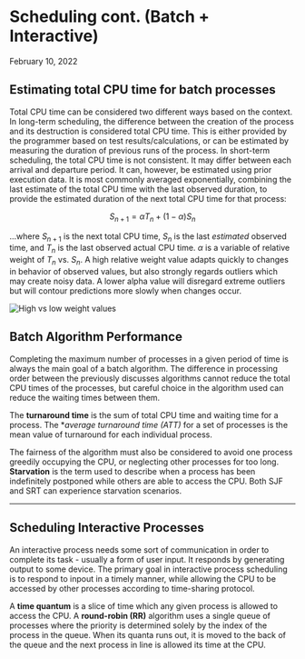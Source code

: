 # Scheduling cont. (Batch + Interactive)
February 10, 2022

## Estimating total CPU time for batch processes
Total CPU time can be considered two different ways based on the context. In long-term scheduling, the difference between the creation of the process and its destruction is considered total CPU time. This is either provided by the programmer based on test results/calculations, or can be estimated by measuring the duration of previous runs of the process. In short-term scheduling, the total CPU time is not consistent. It may differ between each arrival and departure period. It can, however, be estimated using prior execution data. It is most commonly averaged exponentially, combining the last estimate of the total CPU time with the last observed duration, to provide the estimated duration of the next total CPU time for that process:

$$
S_{n+1} = \alpha T_n + (1- \alpha )S_n
$$

...where $S_{n+1}$ is the next total CPU time, $S_n$ is the last *estimated* observed time, and $T_n$ is the last observed actual CPU time. $\alpha$ is a variable of relative weight of $T_n$ vs. $S_n$. A high relative weight value adapts quickly to changes in behavior of observed values, but also strongly regards outliers which may create noisy data. A lower alpha value will disregard extreme outliers but will contour predictions more slowly when changes occur.

![High vs low weight values](../images/CPU-time-graph.png)

## Batch Algorithm Performance
Completing the maximum number of processes in a given period of time is always the main goal of a batch algorithm. The difference in processing order between the previously discusses algorithms cannot reduce the total CPU times of the processes, but careful choice in the algorithm used can reduce the waiting times between them.

The **turnaround time** is the sum of total CPU time and waiting time for a process. The **average turnaround time (ATT)* for a set of processes is the mean value of turnaround for each individual process.

The fairness of the algorithm must also be considered to avoid one process greedily occupying the CPU, or neglecting other processes for too long. **Starvation** is the term used to describe when a process has been indefinitely postponed while others are able to access the CPU. Both SJF and SRT can experience starvation scenarios.

---

## Scheduling Interactive Processes
An interactive process needs some sort of communication in order to complete its task - usually a form of user input. It responds by generating output to some device. The primary goal in interactive process scheduling is to respond to inpout in a timely manner, while allowing the CPU to be accessed by other processes according to time-sharing protocol.

A **time quantum** is a slice of time which any given process is allowed to access the CPU. A **round-robin (RR)** algorithm uses a single queue of processes where the priority is determined solely by the index of the process in the queue. When its quanta runs out, it is moved to the back of the queue and the next process in line is allowed its time at the CPU.